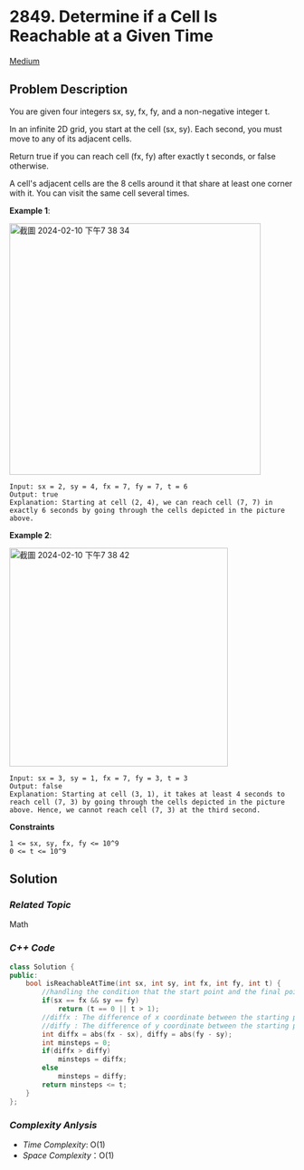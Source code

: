# 2849. Determine if a Cell Is Reachable at a Given Time
[Medium](https://leetcode.com/problems/determine-if-a-cell-is-reachable-at-a-given-time/description/)

## Problem Description

You are given four integers sx, sy, fx, fy, and a non-negative integer t.

In an infinite 2D grid, you start at the cell (sx, sy). Each second, you must move to any of its adjacent cells.

Return true if you can reach cell (fx, fy) after exactly t seconds, or false otherwise.

A cell's adjacent cells are the 8 cells around it that share at least one corner with it. You can visit the same cell several times.


**Example 1**:

<img width="444" alt="截圖 2024-02-10 下午7 38 34" src="https://github.com/Eddiecc06/LeetCode/assets/18256877/3c1557ed-36a8-4cae-82be-968208a7ba93">

```
Input: sx = 2, sy = 4, fx = 7, fy = 7, t = 6
Output: true
Explanation: Starting at cell (2, 4), we can reach cell (7, 7) in exactly 6 seconds by going through the cells depicted in the picture above. 
```
**Example 2**:

<img width="386" alt="截圖 2024-02-10 下午7 38 42" src="https://github.com/Eddiecc06/LeetCode/assets/18256877/9c71828d-7476-43ab-94cd-17251241dcdd">

```
Input: sx = 3, sy = 1, fx = 7, fy = 3, t = 3
Output: false
Explanation: Starting at cell (3, 1), it takes at least 4 seconds to reach cell (7, 3) by going through the cells depicted in the picture above. Hence, we cannot reach cell (7, 3) at the third second.
```

**Constraints**
```
1 <= sx, sy, fx, fy <= 10^9
0 <= t <= 10^9
```

## Solution

### _Related Topic_
   Math

### _C++ Code_
```cpp
class Solution {
public:
    bool isReachableAtTime(int sx, int sy, int fx, int fy, int t) {
        //handling the condition that the start point and the final point are the same
        if(sx == fx && sy == fy)
            return (t == 0 || t > 1);
        //diffx : The difference of x coordinate between the starting point and the final point
        //diffy : The difference of y coordinate between the starting point and the final point
        int diffx = abs(fx - sx), diffy = abs(fy - sy);
        int minsteps = 0;
        if(diffx > diffy)
            minsteps = diffx;
        else
            minsteps = diffy;
        return minsteps <= t;
    }
};
```

### _Complexity Anlysis_
- _Time Complexity_: O(1)
- _Space Complexity_：O(1)
